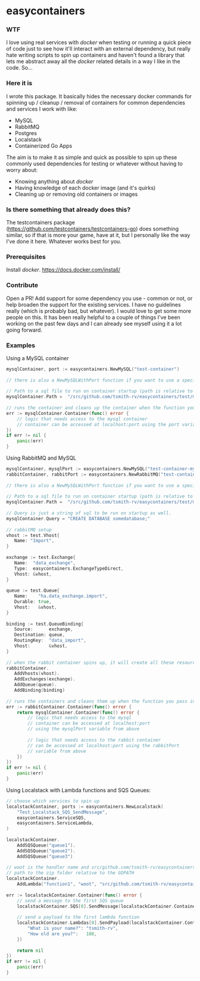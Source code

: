 easycontainers
==============

### WTF
I love using real services with *docker* when testing or running a quick piece of code just to see how it'll interact with an external dependency, but really hate writing scripts to spin up containers and haven't found a library that lets me abstract away all the *docker* related details in a way I like in the code. So...

### Here it is
I wrote this package. It basically hides the necessary docker commands for spinning up / cleanup / removal of containers for common dependencies and services I work with like:

- MySQL
- RabbitMQ
- Postgres
- Localstack
- Containerized Go Apps

The aim is to make it as simple and quick as possible to spin up these commonly used dependencies for testing or whatever without having to worry about:

- Knowing anything about *docker*
- Having knowledge of each docker image (and it's quirks)
- Cleaning up or removing old containers or images

### Is there something that already does this?
The testcontainers package (https://github.com/testcontainers/testcontainers-go) does something similar, so if that is more your game, have at it, but I
personally like the way I've done it here. Whatever works best for you.

### Prerequisites
Install *docker*. https://docs.docker.com/install/

### Contribute
Open a PR! Add support for some dependency you use - common or not, or help broaden the support for the existing
services. I have no guidelines really (which is probably bad, but whatever). I would love to get some more people
on this. It has been really helpful to a couple of things I've been working on the past few days and I can already
see myself using it a lot going forward.

### Examples

Using a MySQL container

```go
mysqlContainer, port := easycontainers.NewMySQL("test-container")
 
// there is also a NewMySQLWithPort function if you want to use a specific port
 
// Path to a sql file to run on container startup (path is relative to GOPATH)
mysqlContainer.Path =  "/src/github.com/tsmith-rv/easycontainers/test/mysql-test.sql"
 
// runs the container and cleans up the container when the function you pass in exits
err := mysqlContainer.Container(func() error {
	// logic that needs access to the mysql container
	// container can be accessed at localhost:port using the port variable from above
})
if err != nil {
	panic(err)
}
```

Using RabbitMQ and MySQL

```go
mysqlContainer, mysqlPort := easycontainers.NewMySQL("test-container-mysql")
rabbitContainer, rabbitPort := easycontainers.NewRabbitMQ("test-container-rabbit")
 
// there is also a NewMySQLWithPort function if you want to use a specific port
 
// Path to a sql file to run on container startup (path is relative to GOPATH)
mysqlContainer.Path =  "/src/github.com/tsmith-rv/easycontainers/test/mysql-test.sql"
 
// Query is just a string of sql to be run on startup as well. 
mysqlContainer.Query = "CREATE DATABASE somedatabase;"
 
// rabbitMQ setup
vhost := test.Vhost{  
   Name: "Import",  
}  
  
exchange := test.Exchange{  
   Name:  "data_exchange",  
   Type:  easycontainers.ExchangeTypeDirect,  
   Vhost: &vhost,  
}  
  
queue := test.Queue{  
   Name:    "ha.data_exchange.import",  
   Durable: true,  
   Vhost:   &vhost,  
}  
  
binding := test.QueueBinding{  
   Source:      exchange,  
   Destination: queue,  
   RoutingKey:  "data_import",  
   Vhost:       &vhost,  
}  
  
// when the rabbit container spins up, it will create all these resources during initialization
rabbitContainer.  
   AddVhosts(vhost).  
   AddExchanges(exchange).  
   AddQueue(queue).  
   AddBinding(binding)
 
// runs the containers and cleans them up when the function you pass in exits
err := rabbitContainer.Container(func() error {
	return mysqlContainer.Container(func() error {
		// logic that needs access to the mysql
		// container can be accessed at localhost:port 
		// using the mysqlPort variable from above
		
		// logic that needs access to the rabbit container
		// can be accessed at localhost:port using the rabbitPort 
		// variable from above
	})
})
if err != nil {
	panic(err)
}
```

Using Localstack with Lambda functions and SQS Queues:
```go
// choose which services to spin up
localstackContainer, ports := easycontainers.NewLocalstack(
    "Test_Localstack_SQS_SendMessage",
    easycontainers.ServiceSQS,
    easycontainers.ServiceLambda,
)
 
localstackContainer.
    AddSQSQueue("queue1").
    AddSQSQueue("queue2").
    AddSQSQueue("queue3")
    
// woot is the handler name and src/github.com/tsmith-rv/easycontainers/test/handler.zip is the
// path to the zip folder relative to the GOPATH
localstackContainer.
    AddLambda("function1", "woot", "src/github.com/tsmith-rv/easycontainers/test/handler.zip").
 
err := localstackContainer.Container(func() error {
    // send a message to the first SQS queue
    localstackContainer.SQS[0].SendMessage(localstackContainer.ContainerName, "some message")
 
    // send a payload to the first lambda function
    localstackContainer.Lambdas[0].SendPayload(localstackContainer.ContainerName, map[string]interface{}{
        "What is your name?": "tsmith-rv",
        "How old are you?":   108,
    })
    
    return nil
})
if err != nil {
	panic(err)
}
```